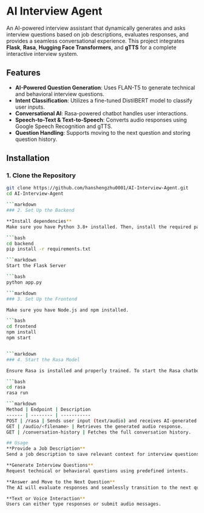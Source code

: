 # AI Interview Agent

An AI-powered interview assistant that dynamically generates and asks interview questions based on job descriptions, evaluates responses, and provides a seamless conversational experience. This project integrates **Flask**, **Rasa**, **Hugging Face Transformers**, and **gTTS** for a complete interactive interview system.

## Features

- **AI-Powered Question Generation**: Uses FLAN-T5 to generate technical and behavioral interview questions.  
- **Intent Classification**: Utilizes a fine-tuned DistilBERT model to classify user inputs.  
- **Conversational AI**: Rasa-powered chatbot handles user interactions.  
- **Speech-to-Text & Text-to-Speech**: Converts audio responses using Google Speech Recognition and gTTS.  
- **Question Handling**: Supports moving to the next question and storing question history.

## Installation

### 1. Clone the Repository

```bash
git clone https://github.com/hanshengzhu0001/AI-Interview-Agent.git
cd AI-Interview-Agent

```markdown
### 2. Set Up the Backend

**Install dependencies**  
Make sure you have Python 3.8+ installed. Then, install the required packages:

```bash
cd backend
pip install -r requirements.txt

```markdown
Start the Flask Server

```bash
python app.py

```markdown
### 3. Set Up the Frontend

Make sure you have Node.js and npm installed.

```bash
cd frontend
npm install
npm start


```markdown
### 4. Start the Rasa Model

Ensure Rasa is installed and properly trained. To start the Rasa chatbot:

```bash
cd rasa
rasa run

```markdown
Method | Endpoint | Description
------ | -------- | -----------
POST | /rasa | Sends user input (text/audio) and receives AI-generated response.
GET | /audio/<filename> | Retrieves the generated audio response.
GET | /conversation-history | Fetches the full conversation history.

## Usage
**Provide a Job Description**  
Send a job description to save relevant context for interview questions.

**Generate Interview Questions**  
Request technical or behavioral questions using predefined intents.

**Answer and Move to the Next Question**  
The AI will evaluate responses and seamlessly transition to the next question.

**Text or Voice Interaction**  
Users can either type responses or submit audio messages.




